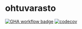 # ohtuvarasto

[![GHA workflow badge](https://github.com/honjen/ohtuvarasto/workflows/CI/badge.svg)](https://github.com/honjen/ohtuvarasto/actions)
[![codecov](https://codecov.io/gh/honjen/ohtuvarasto/graph/badge.svg?token=8416LFLSCN)](https://codecov.io/gh/honjen/ohtuvarasto)
